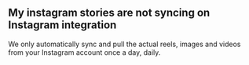 ## My instagram stories are not syncing on Instagram integration

We only automatically sync and pull the actual reels, images and videos from your Instagram account once a day, daily. 
